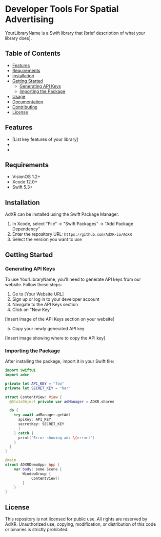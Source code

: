 # Developer Tools For Spatial Advertising

YourLibraryName is a Swift library that [brief description of what your library does].

## Table of Contents
- [Features](#features)
- [Requirements](#requirements)
- [Installation](#installation)
- [Getting Started](#getting-started)
  - [Generating API Keys](#generating-api-keys)
  - [Importing the Package](#importing-the-package)
- [Usage](#usage)
- [Documentation](#documentation)
- [Contributing](#contributing)
- [License](#license)

## Features

- [List key features of your library]
- 
- 

## Requirements

- VisionOS 1.2+
- Xcode 12.0+
- Swift 5.3+

## Installation

AdXR can be installed using the Swift Package Manager.

1. In Xcode, select "File" → "Swift Packages" → "Add Package Dependency"
2. Enter the repository URL: `https://github.com/AdXR-io/AdXR`
3. Select the version you want to use

## Getting Started

### Generating API Keys

To use YourLibraryName, you'll need to generate API keys from our website. Follow these steps:

1. Go to [Your Website URL]
2. Sign up or log in to your developer account
3. Navigate to the API Keys section
4. Click on "New Key"

[Insert image of the API Keys section on your website]

5. Copy your newly generated API key

[Insert image showing where to copy the API key]

### Importing the Package

After installing the package, import it in your Swift file:

```swift
import SwiftUI
import adxr

private let API_KEY = "foo"
private let SECRET_KEY = "bar"

struct ContentView: View {
  @StateObject private var adManager = ADXR.shared

  do {
    try await adManager.getAd(
      apiKey: API_KEY,
      secretKey: SECRET_KEY
      )
    } catch {
      print("Error showing ad: \(error)")
    }
  }
}

@main
struct ADXRDemoApp: App {
    var body: some Scene {
        WindowGroup {
            ContentView()
        }
    }
}

```

## License

This repository is not licensed for public use. All rights are reserved by AdXR. Unauthorized use, copying, modification, or distribution of this code or binaries is strictly prohibited.

